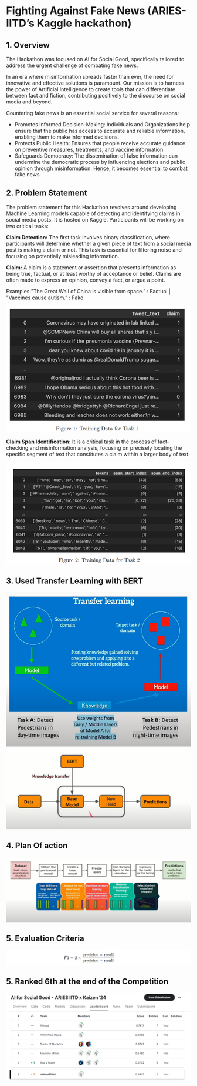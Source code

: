 # Fighting Against Fake News (ARIES-IITD’s Kaggle hackathon)
## 1. Overview
The Hackathon was focused on AI for Social
Good, specifically tailored to address the urgent challenge of combating fake news.

In an era where misinformation spreads faster than ever, the need for innovative and
effective solutions is paramount. Our mission is to harness the power of Artificial Intelligence
to create tools that can differentiate between fact and fiction, contributing positively to the
discourse on social media and beyond.

Countering fake news is an essential social service for several reasons:
<ul>
<li>Promotes Informed Decision-Making: Individuals and Organizations help ensure
that the public has access to accurate and reliable information, enabling them to make
informed decisions.</li>

<li>Protects Public Health: Ensures that people receive accurate guidance on preventive
measures, treatments, and vaccine information.</li>

<li>Safeguards Democracy: The dissemination of false information can undermine the
democratic process by influencing elections and public opinion through misinformation.
Hence, it becomes essential to combat fake news.</li>
</ul>

## 2. Problem Statement

The problem statement for this Hackathon revolves around developing Machine Learning
models capable of detecting and identifying claims in social media posts. It is hosted on
Kaggle. Participants will be working on two critical tasks:

**Claim Detection:** The first task involves binary classification, where participants will
determine whether a given piece of text from a social media post is making a claim
or not. This task is essential for filtering noise and focusing on potentially misleading
information.

**Claim:** A claim is a statement or assertion that presents information as being true, factual,
or at least worthy of acceptance or belief. Claims are often made to express an opinion, convey
a fact, or argue a point.

Examples:"The Great Wall of China is visible from space.” : Factual  | "Vaccines cause autism.” : Fake



<img src="data-1.png"/>

**Claim Span Identification:** It is a critical task in the process of fact-checking and
misinformation analysis, focusing on precisely locating the specific segment of text that
constitutes a claim within a larger body of text.

<img src="data-2.png"/>

## 3. Used Transfer Learning with BERT
<img src="transfer learning.png"/>
<img src="flow diagram.png"/>

## 4. Plan Of action
<img src="plan of action.png"/>

## 5. Evaluation Criteria
<img src="evaluation.png"/>

## 5. Ranked 6th at the end of the Competition 
<img src="result.png"/>





